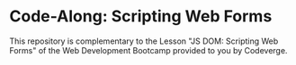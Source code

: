 # Code-Along: Scripting Web Forms

This repository is complementary to the Lesson "JS DOM: Scripting Web Forms" of the Web Development Bootcamp provided to you by Codeverge.

